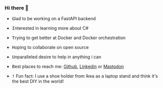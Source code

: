 ### Hi there 👋

<!--
**joaojesus81/joaojesus81** is a ✨ _special_ ✨ repository because its `README.md` (this file) appears on your GitHub profile.-->

- <kbd>G</kbd>lad to be working on a FastAPI backend
- <kbd>I</kbd>nterested in learning more about C#
- <kbd>T</kbd>rying to get better at Docker and Docker orchestration
- <kbd>H</kbd>oping to collaborate on open source
- <kbd>U</kbd>nparalleled desire to help in anything i can
- <kbd>B</kbd>est places to reach me: [Github](https://github.com/joaojesus81), [Linkedin](https://www.linkedin.com/in/jo%C3%A3o-jesus-6b50a340/) or [Mastodon](https://glasgow.social/@toffle)

- <kbd>!</kbd> Fun fact: I use a shoe holder from Ikea as a laptop stand and think it's the best DIY in the world!
